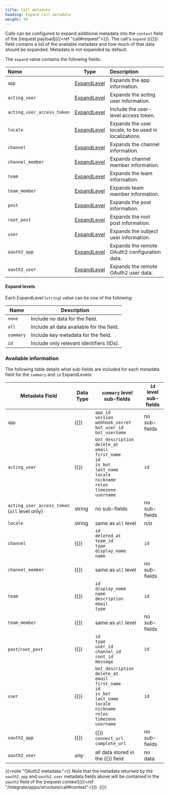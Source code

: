 ```yaml
---
title: Call metadata
heading: Expand call metadata
weight: 30
---
```

Calls can be configured to expand additional metadata into the `context` field of the [request payload]({{<ref "call#request">}}). The call's `expand` ({{<newtabref title="godoc" href="https://pkg.go.dev/github.com/mattermost/mattermost-plugin-apps/apps#Expand">}}) field contains a list of the available metadata and how much of that data should be expanded. Metadata is not expanded by default.

The `expand` value contains the following fields:

| Name                       | Type                          | Description                                           |
|:---------------------------|-------------------------------|:------------------------------------------------------|
| `app`                      | [ExpandLevel](#expand-levels) | Expands the app information.                          |
| `acting_user`              | [ExpandLevel](#expand-levels) | Expands the acting user information.                  |
| `acting_user_access_token` | [ExpandLevel](#expand-levels) | Include the user-level access token.                  |
| `locale`                   | [ExpandLevel](#expand-levels) | Expands the user locale, to be used in localizations. |
| `channel`                  | [ExpandLevel](#expand-levels) | Expands the channel information.                      |
| `channel_member`           | [ExpandLevel](#expand-levels) | Expands channel member information.                   |
| `team`                     | [ExpandLevel](#expand-levels) | Expands the team information.                         |
| `team_member`              | [ExpandLevel](#expand-levels) | Expands team member information.                      |
| `post`                     | [ExpandLevel](#expand-levels) | Expands the post information.                         |
| `root_post`                | [ExpandLevel](#expand-levels) | Expands the root post information.                    |
| `user`                     | [ExpandLevel](#expand-levels) | Expands the subject user information.                 |
| `oauth2_app`               | [ExpandLevel](#expand-levels) | Expands the remote OAuth2 configuration data.         |
| `oauth2_user`              | [ExpandLevel](#expand-levels) | Expands the remote OAuth2 user data.                  |


#### Expand levels

Each ExpandLevel (`string`) value can be one of the following:

| Name      | Description                               |
|-----------|-------------------------------------------|
| `none`    | Include no data for the field.            |
| `all`     | Include all data available for the field. |
| `summary` | Include key metadata for the field.       |
| `id`      | Include only relevant identifiers (IDs).  |

### Available information

The following table details what sub-fields are included for each metadata field for the `summary` and `id` ExpandLevels:

| Metadata Field                                    | Data Type                                                                                                                       | `summary` level<br/>sub-fields                                                                                                                                             | `id` level<br/>sub-fields |
|---------------------------------------------------|---------------------------------------------------------------------------------------------------------------------------------|----------------------------------------------------------------------------------------------------------------------------------------------------------------------------|---------------------------|
| `app`                                             | {{<newtabref title="App" href="https://pkg.go.dev/github.com/mattermost/mattermost-plugin-apps/apps#App">}}                     | `app_id`<br/>`version`<br/>`webhook_secret`<br/>`bot_user_id`<br/>`bot_username`                                                                                           | no sub-fields             |
| `acting_user`                                     | {{<newtabref title="User" href="https://pkg.go.dev/github.com/mattermost/mattermost-server/v6/model#User">}}                    | `bot_description`<br/>`delete_at`<br/>`email`<br/>`first_name`<br/>`id`<br/>`is_bot`<br/>`last_name`<br/>`locale`<br/>`nickname`<br/>`roles`<br/>`timezone`<br/>`username` | `id`                      |
| `acting_user_access_token`<br/>(`all` level only) | string                                                                                                                          | no sub-fields                                                                                                                                                              | no sub-fields             |
| `locale`                                          | string                                                                                                                          | same as `all` level                                                                                                                                                        | _n/a_                     |
| `channel`                                         | {{<newtabref title="Channel" href="https://pkg.go.dev/github.com/mattermost/mattermost-server/v6/model#Channel">}}              | `id`<br/>`deleted_at`<br/>`team_id`<br/>`type`<br/>`display_name`<br/>`name`                                                                                               | `id`                      |
| `channel_member`                                  | {{<newtabref title="ChannelMember" href="https://pkg.go.dev/github.com/mattermost/mattermost-server/v6/model#ChannelMember">}}  | same as `all` level                                                                                                                                                        | no sub-fields             |
| `team`                                            | {{<newtabref title="Team" href="https://pkg.go.dev/github.com/mattermost/mattermost-server/v6/model#Team">}}                    | `id`<br/>`display_name`<br/>`name`<br/>`description`<br/>`email`<br/>`type`                                                                                                | `id`                      |
| `team_member`                                     | {{<newtabref title="TeamMember" href="https://pkg.go.dev/github.com/mattermost/mattermost-server/v6/model#TeamMember">}}        | same as `all` level                                                                                                                                                        | no sub-fields             |
| `post`/`root_post`                                | {{<newtabref title="Post" href="https://pkg.go.dev/github.com/mattermost/mattermost-server/v6/model#Post">}}                    | `id`<br/>`type`<br/>`user_id`<br/>`channel_id`<br/>`root_id`<br/>`message`                                                                                                 | `id`                      |
| `user`                                            | {{<newtabref title="User" href="https://pkg.go.dev/github.com/mattermost/mattermost-server/v6/model#User">}}                    | `bot_description`<br/>`delete_at`<br/>`email`<br/>`first_name`<br/>`id`<br/>`is_bot`<br/>`last_name`<br/>`locale`<br/>`nickname`<br/>`roles`<br/>`timezone`<br/>`username` | `id`                      |
| `oauth2_app`                                      | {{<newtabref title="OAuth2Context" href="https://pkg.go.dev/github.com/mattermost/mattermost-plugin-apps/apps#OAuth2Context">}} | {{<newtabref title="OAuth2App" href="https://pkg.go.dev/github.com/mattermost/mattermost-plugin-apps/apps#OAuth2App">}}<br/>`connect_url`<br/>`complete_url`               | no sub-fields             |
| `oauth2_user`                                     | _any_                                                                                                                           | all data stored in the {{<newtabref title="OAuth2Context.User" href="https://pkg.go.dev/github.com/mattermost/mattermost-plugin-apps/apps#OAuth2Context">}} field          | no data                   |

{{<note "OAuth2 metadata:">}}
Note that the metadata returned by the `oauth2_app` and `oauth2_user` metadata fields above will be contained in the `oauth2` field of the [request context]({{<ref "/integrate/apps/structure/call#context">}}).
{{</note>}}
